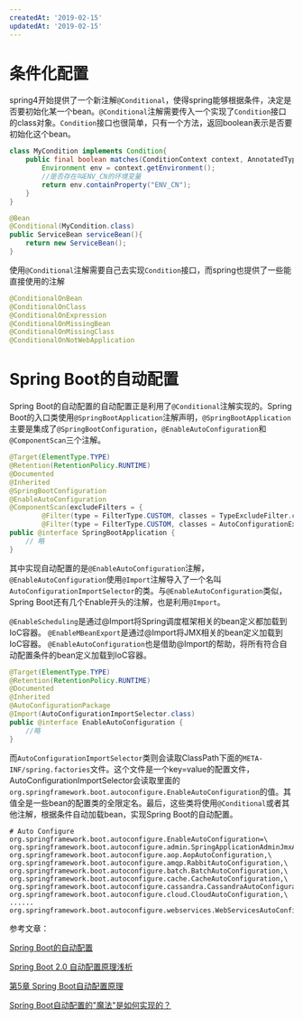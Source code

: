 ```yaml
---
createdAt: '2019-02-15'
updatedAt: '2019-02-15'
---
```


<!--more-->

# 条件化配置
spring4开始提供了一个新注解`@Conditional`，使得spring能够根据条件，决定是否要初始化某一个bean。`@Conditional`注解需要传入一个实现了`Condition`接口的class对象。`Condition`接口也很简单，只有一个方法，返回boolean表示是否要初始化这个bean。
```java
class MyCondition implements Condition{
    public final boolean matches(ConditionContext context, AnnotatedTypeMetadata metadata) {
        Environment env = context.getEnvironment();
        //是否存在叫ENV_CN的环境变量
        return env.containProperty("ENV_CN");
    }
}

@Bean
@Conditional(MyCondition.class)
public ServiceBean serviceBean(){
    return new ServiceBean();
}
```

使用`@Conditional`注解需要自己去实现`Condition`接口，而spring也提供了一些能直接使用的注解
```java
@ConditionalOnBean
@ConditionalOnClass
@ConditionalOnExpression
@ConditionalOnMissingBean
@ConditionalOnMissingClass
@ConditionalOnNotWebApplication
```

# Spring Boot的自动配置
Spring Boot的自动配置的自动配置正是利用了`@Conditional`注解实现的。Spring Boot的入口类使用`@SpringBootApplication`注解声明，`@SpringBootApplication`主要是集成了`@SpringBootConfiguration`，`@EnableAutoConfiguration`和`@ComponentScan`三个注解。

```java
@Target(ElementType.TYPE)
@Retention(RetentionPolicy.RUNTIME)
@Documented
@Inherited
@SpringBootConfiguration
@EnableAutoConfiguration
@ComponentScan(excludeFilters = {
        @Filter(type = FilterType.CUSTOM, classes = TypeExcludeFilter.class),
        @Filter(type = FilterType.CUSTOM, classes = AutoConfigurationExcludeFilter.class) })
public @interface SpringBootApplication {
    // 略
}
```

其中实现自动配置的是`@EnableAutoConfiguration`注解，`@EnableAutoConfiguration`使用`@Import`注解导入了一个名叫`AutoConfigurationImportSelector`的类。与`@EnableAutoConfiguration`类似，Spring Boot还有几个Enable开头的注解，也是利用`@Import`。

`@EnableScheduling`是通过@Import将Spring调度框架相关的bean定义都加载到IoC容器。
`@EnableMBeanExport`是通过@Import将JMX相关的bean定义加载到IoC容器。
`@EnableAutoConfiguration`也是借助@Import的帮助，将所有符合自动配置条件的bean定义加载到IoC容器。

```java
@Target(ElementType.TYPE)
@Retention(RetentionPolicy.RUNTIME)
@Documented
@Inherited
@AutoConfigurationPackage
@Import(AutoConfigurationImportSelector.class)
public @interface EnableAutoConfiguration {
    //略
}
```

而`AutoConfigurationImportSelector`类则会读取ClassPath下面的`META-INF/spring.factories`文件。这个文件是一个key=value的配置文件，AutoConfigurationImportSelector会读取里面的`org.springframework.boot.autoconfigure.EnableAutoConfiguration`的值。其值全是一些bean的配置类的全限定名。最后，这些类将使用`@Conditional`或者其他注解，根据条件自动加载bean，实现Spring Boot的自动配置。

```
# Auto Configure
org.springframework.boot.autoconfigure.EnableAutoConfiguration=\
org.springframework.boot.autoconfigure.admin.SpringApplicationAdminJmxAutoConfiguration,\
org.springframework.boot.autoconfigure.aop.AopAutoConfiguration,\
org.springframework.boot.autoconfigure.amqp.RabbitAutoConfiguration,\
org.springframework.boot.autoconfigure.batch.BatchAutoConfiguration,\
org.springframework.boot.autoconfigure.cache.CacheAutoConfiguration,\
org.springframework.boot.autoconfigure.cassandra.CassandraAutoConfiguration,\
org.springframework.boot.autoconfigure.cloud.CloudAutoConfiguration,\
......
org.springframework.boot.autoconfigure.webservices.WebServicesAutoConfiguration
```


参考文章：

[Spring Boot的自动配置](https://www.hollischuang.com/archives/1791)

[Spring Boot 2.0 自动配置原理浅析](https://www.bysocket.com/?p=2001)

[第5章 Spring Boot自动配置原理](https://www.jianshu.com/p/346cac67bfcc)

[Spring Boot自动配置的"魔法"是如何实现的？](https://sylvanassun.github.io/2018/01/08/2018-01-08-spring_boot_auto_configure/)